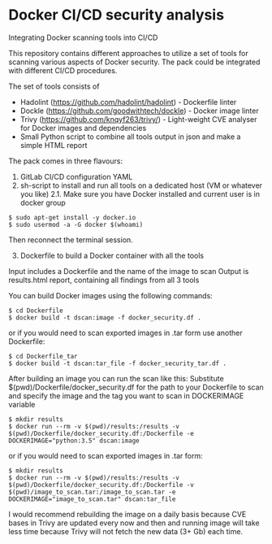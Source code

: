 # Docker CI/CD security analysis
Integrating Docker scanning tools into CI/CD

This repository contains different approaches to utilize a set of tools for scanning various aspects of Docker security.
The pack could be integrated with different CI/CD procedures.

The set of tools consists of 
* Hadolint (https://github.com/hadolint/hadolint) - Dockerfile linter
* Dockle (https://github.com/goodwithtech/dockle) - Docker image linter
* Trivy (https://github.com/knqyf263/trivy/) - Light-weight CVE analyser for Docker images and dependencies
* Small Python script to combine all tools output in json and make a simple HTML report

The pack comes in three flavours:
1. GitLab CI/CD configuration YAML
2. sh-script to install and run all tools on a dedicated host (VM or whatever you like)
2.1. Make sure you have Docker installed and current user is in docker group
```
$ sudo apt-get install -y docker.io
$ sudo usermod -a -G docker $(whoami)
```
  Then reconnect the terminal session.

3. Dockerfile to build a Docker container with all the tools

  Input includes a Dockerfile and the name of the image to scan
  Output is results.html report, containing all findings from all 3 tools

  You can build Docker images using the following commands:
```
$ cd Dockerfile
$ docker build -t dscan:image -f docker_security.df .
```
  or if you would need to scan exported images in .tar form use another Dockerfile:
```
$ cd Dockerfile_tar
$ docker build -t dscan:tar_file -f docker_security_tar.df .
```

  After building an image you can run the scan like this:
  Substitute $(pwd)/Dockerfile/docker_security.df for the path to your Dockerfile to scan and specify the image and the tag you want to scan in DOCKERIMAGE variable
```
$ mkdir results
$ docker run --rm -v $(pwd)/results:/results -v $(pwd)/Dockerfile/docker_security.df:/Dockerfile -e DOCKERIMAGE="python:3.5" dscan:image
```
  or if you would need to scan exported images in .tar form:
```
$ mkdir results
$ docker run --rm -v $(pwd)/results:/results -v $(pwd)/Dockerfile/docker_security.df:/Dockerfile -v $(pwd)/image_to_scan.tar:/image_to_scan.tar -e DOCKERIMAGE="image_to_scan.tar" dscan:tar_file
```
I would recommend rebuilding the image on a daily basis because CVE bases in Trivy are updated every now and then and running image will take less time because Trivy will not fetch the new data (3+ Gb) each time.
